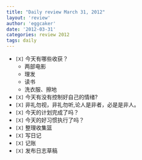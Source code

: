 ```yaml
---
title: "Daily review March 31, 2012" 
layout: 'review'
author: 'eggcaker'
date: '2012-03-31'
categories: review 2012
tags: daily
---
```



  * `[X]` 今天有哪些收获？ 
    * 两部电影 
    * 理发 
    * 读书 
    * 洗衣服、擦地 
  * `[X]` 今天有没有控制好自己的情绪? 
  * `[X]` 非礼勿视，非礼勿听,论人是非者，必是是非人。 
  * `[X]` 今天的计划完成了吗？ 
  * `[X]` 今天的好习惯执行了吗？ 
  * `[X]` 整理收集篮 
  * `[X]` 写日记 
  * `[X]` 记账 
  * `[X]` 发布日志草稿 

